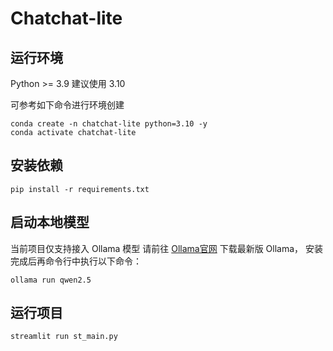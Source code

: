# Chatchat-lite

## 运行环境
Python >= 3.9
建议使用 3.10

可参考如下命令进行环境创建
```commandline
conda create -n chatchat-lite python=3.10 -y
conda activate chatchat-lite
```


## 安装依赖
```commandline
pip install -r requirements.txt
```

## 启动本地模型
当前项目仅支持接入 Ollama 模型
请前往 [Ollama官网](https://ollama.com/download) 下载最新版 Ollama， 安装完成后再命令行中执行以下命令：
```commandline
ollama run qwen2.5
```

## 运行项目
```commandline
streamlit run st_main.py
```
